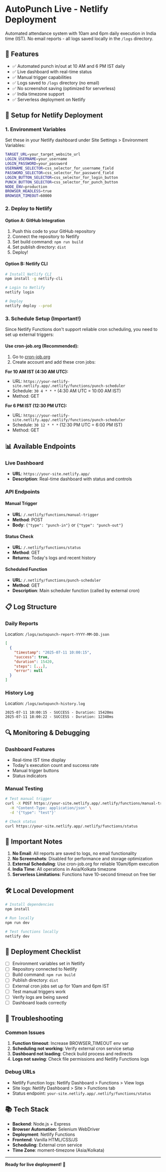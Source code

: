 # AutoPunch Live - Netlify Deployment

Automated attendance system with 10am and 6pm daily execution in India time (IST). No email reports - all logs saved locally in the `/logs` directory.

## 🚀 Features

- ✅ Automated punch in/out at 10 AM and 6 PM IST daily
- ✅ Live dashboard with real-time status
- ✅ Manual trigger capabilities
- ✅ Logs saved to `/logs` directory (no email)
- ✅ No screenshot saving (optimized for serverless)
- ✅ India timezone support
- ✅ Serverless deployment on Netlify

## 🔧 Setup for Netlify Deployment

### 1. Environment Variables
Set these in your Netlify dashboard under Site Settings > Environment Variables:

```bash
TARGET_URL=your_target_website_url
LOGIN_USERNAME=your_username
LOGIN_PASSWORD=your_password
USERNAME_SELECTOR=css_selector_for_username_field
PASSWORD_SELECTOR=css_selector_for_password_field
LOGIN_BUTTON_SELECTOR=css_selector_for_login_button
PUNCH_BUTTON_SELECTOR=css_selector_for_punch_button
NODE_ENV=production
BROWSER_HEADLESS=true
BROWSER_TIMEOUT=60000
```

### 2. Deploy to Netlify

#### Option A: GitHub Integration
1. Push this code to your GitHub repository
2. Connect the repository to Netlify
3. Set build command: `npm run build`
4. Set publish directory: `dist`
5. Deploy!

#### Option B: Netlify CLI
```bash
# Install Netlify CLI
npm install -g netlify-cli

# Login to Netlify
netlify login

# Deploy
netlify deploy --prod
```

### 3. Schedule Setup (Important!)

Since Netlify Functions don't support reliable cron scheduling, you need to set up external triggers:

#### Use cron-job.org (Recommended):

1. Go to [cron-job.org](https://cron-job.org)
2. Create account and add these cron jobs:

**For 10 AM IST (4:30 AM UTC):**
- URL: `https://your-netlify-site.netlify.app/.netlify/functions/punch-scheduler`
- Schedule: `30 4 * * *` (4:30 AM UTC = 10:00 AM IST)
- Method: GET

**For 6 PM IST (12:30 PM UTC):**
- URL: `https://your-netlify-site.netlify.app/.netlify/functions/punch-scheduler`
- Schedule: `30 12 * * *` (12:30 PM UTC = 6:00 PM IST)
- Method: GET

## 📊 Available Endpoints

### Live Dashboard
- **URL**: `https://your-site.netlify.app/`
- **Description**: Real-time dashboard with status and controls

### API Endpoints

#### Manual Trigger
- **URL**: `/.netlify/functions/manual-trigger`
- **Method**: POST
- **Body**: `{"type": "punch-in"}` or `{"type": "punch-out"}`

#### Status Check
- **URL**: `/.netlify/functions/status`
- **Method**: GET
- **Returns**: Today's logs and recent history

#### Scheduled Function
- **URL**: `/.netlify/functions/punch-scheduler`
- **Method**: GET
- **Description**: Main scheduler function (called by external cron)

## 📋 Log Structure

### Daily Reports
Location: `/logs/autopunch-report-YYYY-MM-DD.json`

```json
[
  {
    "timestamp": "2025-07-11 10:00:15",
    "success": true,
    "duration": 15420,
    "steps": [...],
    "error": null
  }
]
```

### History Log
Location: `/logs/autopunch-history.log`

```
2025-07-11 10:00:15 - SUCCESS - Duration: 15420ms
2025-07-11 18:00:22 - SUCCESS - Duration: 12340ms
```

## 🔍 Monitoring & Debugging

### Dashboard Features
- Real-time IST time display
- Today's execution count and success rate
- Manual trigger buttons
- Status indicators

### Manual Testing
```bash
# Test manual trigger
curl -X POST https://your-site.netlify.app/.netlify/functions/manual-trigger \
  -H "Content-Type: application/json" \
  -d '{"type": "test"}'

# Check status
curl https://your-site.netlify.app/.netlify/functions/status
```

## 🚨 Important Notes

1. **No Email**: All reports are saved to logs, no email functionality
2. **No Screenshots**: Disabled for performance and storage optimization
3. **External Scheduling**: Use cron-job.org for reliable 10am/6pm execution
4. **India Time**: All operations in Asia/Kolkata timezone
5. **Serverless Limitations**: Functions have 10-second timeout on free tier

## 🛠️ Local Development

```bash
# Install dependencies
npm install

# Run locally
npm run dev

# Test functions locally
netlify dev
```

## 📝 Deployment Checklist

- [ ] Environment variables set in Netlify
- [ ] Repository connected to Netlify
- [ ] Build command: `npm run build`
- [ ] Publish directory: `dist`
- [ ] External cron jobs set up for 10am and 6pm IST
- [ ] Test manual triggers work
- [ ] Verify logs are being saved
- [ ] Dashboard loads correctly

## 🔧 Troubleshooting

### Common Issues

1. **Function timeout**: Increase BROWSER_TIMEOUT env var
2. **Scheduling not working**: Verify external cron service setup
3. **Dashboard not loading**: Check build process and redirects
4. **Logs not saving**: Check file permissions and Netlify Functions logs

### Debug URLs
- Netlify Function logs: Netlify Dashboard > Functions > View logs
- Site logs: Netlify Dashboard > Site > Functions tab
- Status endpoint: `your-site.netlify.app/.netlify/functions/status`

## 📚 Tech Stack

- **Backend**: Node.js + Express
- **Browser Automation**: Selenium WebDriver
- **Deployment**: Netlify Functions
- **Frontend**: Vanilla HTML/CSS/JS
- **Scheduling**: External cron service
- **Time Zone**: moment-timezone (Asia/Kolkata)

---

**Ready for live deployment! 🚀**
